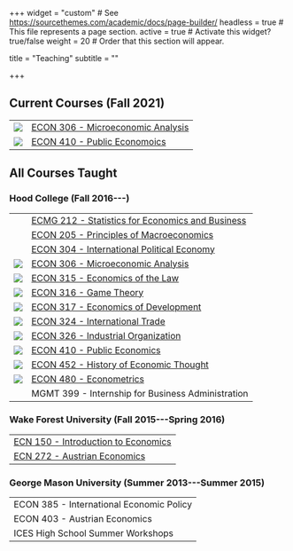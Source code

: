 +++
widget = "custom"  # See https://sourcethemes.com/academic/docs/page-builder/
headless = true  # This file represents a page section.
active = true  # Activate this widget? true/false
weight = 20  # Order that this section will appear.

title = "Teaching"
subtitle = ""

+++

## Current Courses (Fall 2021)

|    |     |
|:---:|:----|
| ![](https://ryansafner.com/img/micro_hex.png) | [ECON 306 - Microeconomic Analysis](http://microS22.classes.ryansafner.com) |
| ![](https://ryansafner.com/img/public_hex.png) | [ECON 410 - Public Economoics](http://publicS22.classes.ryansafner.com) |

## All Courses Taught

### Hood College (Fall 2016---)

|    |     |
|:---:|:----|
|     | [ECMG 212 - Statistics for Economics and Business](courses/ECMG-212) |
|     | [ECON 205 - Principles of Macroeconomics](courses/ECON-205) |
|     | [ECON 304 - International Political Economy](courses/ECON-304) |
| ![](https://ryansafner.com/img/micro_hex.png) | [ECON 306 - Microeconomic Analysis](http://microF20.classes.ryansafner.com) |
| ![](https://ryansafner.com/img/law_hex.png) | [ECON 315 - Economics of the Law](http://lawS21.classes.ryansafner.com) |
| ![](https://ryansafner.com/img/game_hex.png) | [ECON 316 - Game Theory](http://gameF21.classes.ryansafner.com) |
| ![](https://ryansafner.com/img/dev_hex.png) | [ECON 317 - Economics of Development](https://devf21.classes.ryansafner.com) |
| ![](https://ryansafner.com/img/trade_hex.png) | [ECON 324 - International Trade](http://tradeF20.classes.ryansafner.com) |
| ![](https://ryansafner.com/img/io_hex.png) | [ECON 326 - Industrial Organization](https://ios20.classes.ryansafner.com) |
| ![](https://ryansafner.com/img/public_hex.png) | [ECON 410 - Public Economics](https://publics20.classes.ryansafner.com) |
| ![](https://ryansafner.com/img/thought_hex.png) | [ECON 452 - History of Economic Thought](http://thoughtF20.classes.ryansafner.com) |
| ![](https://ryansafner.com/img/metrics_hex.png) | [ECON 480 - Econometrics](http://metricsF20.classes.ryansafner.com) |
|    | MGMT 399 - Internship for Business Administration |

### Wake Forest University (Fall 2015---Spring 2016)

|     |
|:----|
| [ECN 150 - Introduction to Economics](https://www.dropbox.com/s/w03rizmeov387tb/ECN_150C_Syllabus_Safner.pdf?dl=0) |
| [ECN 272 - Austrian Economics](https://www.dropbox.com/s/f1ddw84rggv7zod/Austrian_Economics_Syllabus.pdf?dl=0) |

### George Mason University (Summer 2013---Summer 2015)

|     |
|:----|
| ECON 385 - International Economic Policy |
| ECON 403 - Austrian Economics |
| ICES High School Summer Workshops |
